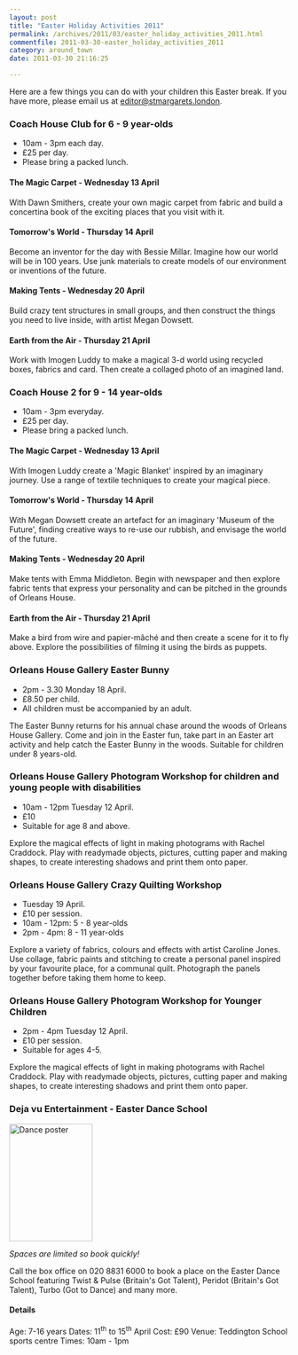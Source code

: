```yaml
---
layout: post
title: "Easter Holiday Activities 2011"
permalink: /archives/2011/03/easter_holiday_activities_2011.html
commentfile: 2011-03-30-easter_holiday_activities_2011
category: around_town
date: 2011-03-30 21:16:25

---
```


Here are a few things you can do with your children this Easter break. If you have more, please email us at [editor@stmargarets.london](mailto:editor@stmargarets.london).

### Coach House Club for 6 - 9 year-olds

-   10am - 3pm each day.
-   £25 per day.
-   Please bring a packed lunch.

#### The Magic Carpet - Wednesday 13 April

With Dawn Smithers, create your own magic carpet from fabric and build a concertina book of the exciting places that you visit with it.

#### Tomorrow's World - Thursday 14 April

Become an inventor for the day with Bessie Millar. Imagine how our world will be in 100 years. Use junk materials to create models of our environment or inventions of the future.

#### Making Tents - Wednesday 20 April

Build crazy tent structures in small groups, and then construct the things you need to live inside, with artist Megan Dowsett.

#### Earth from the Air - Thursday 21 April

Work with Imogen Luddy to make a magical 3-d world using recycled boxes, fabrics and card. Then create a collaged photo of an imagined land.

### Coach House 2 for 9 - 14 year-olds

-   10am - 3pm everyday.
-   £25 per day.
-   Please bring a packed lunch.

#### The Magic Carpet - Wednesday 13 April

With Imogen Luddy create a 'Magic Blanket' inspired by an imaginary journey. Use a range of textile techniques to create your magical piece.

#### Tomorrow's World - Thursday 14 April

With Megan Dowsett create an artefact for an imaginary 'Museum of the Future', finding creative ways to re-use our rubbish, and envisage the world of the future.

#### Making Tents - Wednesday 20 April

Make tents with Emma Middleton. Begin with newspaper and then explore fabric tents that express your personality and can be pitched in the grounds of Orleans House.

#### Earth from the Air - Thursday 21 April

Make a bird from wire and papier-mâché and then create a scene for it to fly above. Explore the possibilities of filming it using the birds as puppets.

### Orleans House Gallery Easter Bunny

-   2pm - 3.30 Monday 18 April.
-   £8.50 per child.
-   All children must be accompanied by an adult.

The Easter Bunny returns for his annual chase around the woods of Orleans House Gallery. Come and join in the Easter fun, take part in an Easter art activity and help catch the Easter Bunny in the woods.
Suitable for children under 8 years-old.

### Orleans House Gallery Photogram Workshop for children and young people with disabilities

-   10am - 12pm Tuesday 12 April.
-   £10
-   Suitable for age 8 and above.

Explore the magical effects of light in making photograms with Rachel Craddock. Play with readymade objects, pictures, cutting paper and making shapes, to create interesting shadows and print them onto paper.

### Orleans House Gallery Crazy Quilting Workshop

-   Tuesday 19 April.
-   £10 per session.
-   10am - 12pm: 5 - 8 year-olds
-   2pm - 4pm: 8 - 11 year-olds

Explore a variety of fabrics, colours and effects with artist Caroline Jones. Use collage, fabric paints and stitching to create a personal panel inspired by your favourite place, for a communal quilt. Photograph the panels together before taking them home to keep.

### Orleans House Gallery Photogram Workshop for Younger Children

-   2pm - 4pm Tuesday 12 April.
-   £10 per session.
-   Suitable for ages 4-5.

Explore the magical effects of light in making photograms with Rachel Craddock. Play with readymade objects, pictures, cutting paper and making shapes, to create interesting shadows and print them onto paper.

### Deja vu Entertainment - Easter Dance School

<a href="/assets/images/2011/teddington_dance.gif" title="See larger version of - Dance poster"><img src="/assets/images/2011/teddington_dance_thumb.gif" width="150" height="212" alt="Dance poster" class="photo right" /></a>

*Spaces are limited so book quickly!*

Call the box office on 020 8831 6000 to book a place on the Easter Dance School featuring Twist & Pulse (Britain's Got Talent), Peridot (Britain's Got Talent), Turbo (Got to Dance) and many more.

#### Details

Age: 7-16 years
Dates: 11<sup>th</sup> to 15<sup>th</sup> April
Cost: £90
Venue: Teddington School sports centre
Times: 10am - 1pm
